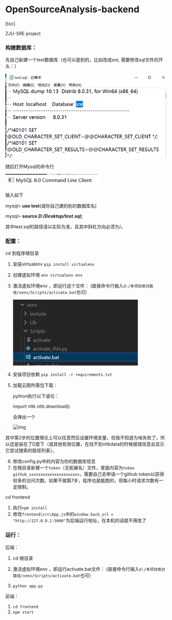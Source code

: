 # OpenSourceAnalysis-backend

[toc]

ZJU-SRE project

### 构建数据库：

先自己新建一个test数据库（也可以是别的，比如改成sre, 需要修改sql文件的开头：）

![image-20221209175750187](README.assets\image-20221209175750187.png)

随后打开Mysql的命令行

![image-20221209175525818](README.assets\image-20221209175525818.png)

输入如下

mysql> **use test**(或你自己建的别的数据库名)

mysql> **source *D:/Desktop/test.sql;***

其中test.sql的路径请以实际为准，且其中斜杠方向必须为/。



### 配置：

cd 到程序根目录

1. 安装virtualenv `pip install virtualenv` 

2. 创建虚拟环境 `env virtualenv env`

3. 激活虚拟环境env ，即运行这个文件： (直接命令行输入`d:/本项目绝对路径/venv/Scripts/activate.bat`也可)

    ![image-20221209180103752](README.assets\image-20221209180103752.png)

4. 安装项目依赖 `pip install -r requirements.txt` 

5. 加载云图所需包下载：

    python执行以下语句：

    import nltk
    nltk.download()

    会弹出一个

    ![img](https://img-blog.csdn.net/20180301144836834)

​	其中第2步的位置理论上可以任意然后设置环境变量，但我不知道为啥失败了，所以还是装在了D盘下（或其他有效位置，在找不到nltkdata的时候报错信息会显示它尝试搜索的路径列表）。

6. 修改config.py中的内容为你的数据库信息
7. 在根目录新建一个`token`（无拓展名）文件，里面内容为`token github_xxxxxxxxxxxxxxxxxxxxxx`，需要自己去申请一个github token以获得较多的访问次数。如果不做第7步，程序也是能跑的，但每小时请求次数有一定限制。

cd frontend

1. 执行`npm install`
2. 修改`frontend\src\App.js`中的`window.back_url = "http://127.0.0.1:5000"`为后端运行地址，在本机的话就不用改了



### 运行：

后端：

1. cd 根目录

2. 激活虚拟环境env ，即运行activate.bat文件： (直接命令行输入`d:/本项目绝对路径/venv/Scripts/activate.bat`也可)

3. `python app.py`

前端：

1. `cd frontend`
2. `npm start`
